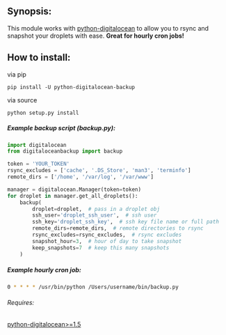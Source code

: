 ## Synopsis:

This module works with [python-digitalocean](https://github.com/koalalorenzo/python-digitalocean) to allow you to rsync and snapshot your droplets with ease. **Great for hourly cron jobs!**

## How to install:

via pip

    pip install -U python-digitalocean-backup

via source

    python setup.py install


##### Example backup script (backup.py):

```python
import digitalocean
from digitaloceanbackup import backup

token = 'YOUR_TOKEN'
rsync_excludes = ['cache', '.DS_Store', 'man3', 'terminfo']
remote_dirs = ['/home', '/var/log', '/var/www']

manager = digitalocean.Manager(token=token)
for droplet in manager.get_all_droplets():
    backup(
        droplet=droplet,  # pass in a droplet obj
        ssh_user='droplet_ssh_user',  # ssh user
        ssh_key='droplet_ssh_key',  # ssh key file name or full path
        remote_dirs=remote_dirs,  # remote directories to rsync
        rsync_excludes=rsync_excludes,  # rsync excludes
        snapshot_hour=3,  # hour of day to take snapshot
        keep_snapshots=7  # keep this many snapshots
    )
```

##### Example hourly cron job:
```sh
0 * * * * /usr/bin/python /Users/username/bin/backup.py
```

###### Requires:
[python-digitalocean>=1.5](https://github.com/koalalorenzo/python-digitalocean)
